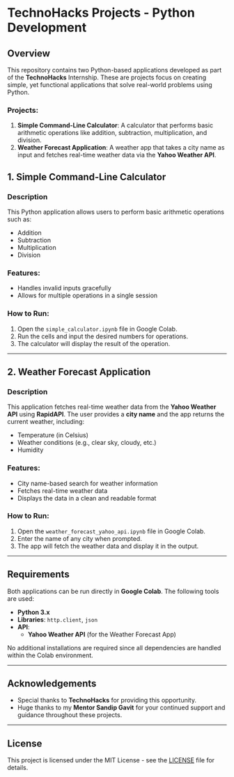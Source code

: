 # TechnoHacks Projects - Python Development
## Overview

This repository contains two Python-based applications developed as part of the **TechnoHacks** Internship. These are projects focus on creating simple, yet functional applications that solve real-world problems using Python.

### Projects:
1. **Simple Command-Line Calculator**: A calculator that performs basic arithmetic operations like addition, subtraction, multiplication, and division.
2. **Weather Forecast Application**: A weather app that takes a city name as input and fetches real-time weather data via the **Yahoo Weather API**.

## 1. Simple Command-Line Calculator

### Description
This Python application allows users to perform basic arithmetic operations such as:
- Addition
- Subtraction
- Multiplication
- Division

### Features:
- Handles invalid inputs gracefully
- Allows for multiple operations in a single session

### How to Run:
1. Open the `simple_calculator.ipynb` file in Google Colab.
2. Run the cells and input the desired numbers for operations.
3. The calculator will display the result of the operation.

---

## 2. Weather Forecast Application

### Description
This application fetches real-time weather data from the **Yahoo Weather API** using **RapidAPI**. The user provides a **city name** and the app returns the current weather, including:
- Temperature (in Celsius)
- Weather conditions (e.g., clear sky, cloudy, etc.)
- Humidity

### Features:
- City name-based search for weather information
- Fetches real-time weather data
- Displays the data in a clean and readable format

### How to Run:
1. Open the `weather_forecast_yahoo_api.ipynb` file in Google Colab.
2. Enter the name of any city when prompted.
3. The app will fetch the weather data and display it in the output.

---

## Requirements

Both applications can be run directly in **Google Colab**. The following tools are used:

- **Python 3.x**
- **Libraries**: `http.client`, `json`
- **API**:
  - **Yahoo Weather API** (for the Weather Forecast App)
  
No additional installations are required since all dependencies are handled within the Colab environment.

---

## Acknowledgements

- Special thanks to **TechnoHacks** for providing this opportunity.
- Huge thanks to my **Mentor Sandip Gavit** for your continued support and guidance throughout these projects.

---
## License

This project is licensed under the MIT License - see the [LICENSE](LICENSE) file for details.
